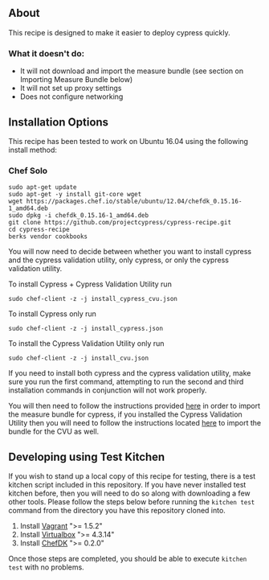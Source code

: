 ## About

This recipe is designed to make it easier to deploy cypress quickly.

### What it doesn't do:
- It will not download and import the measure bundle (see section on Importing Measure Bundle below)
- It will not set up proxy settings
- Does not configure networking

## Installation Options
This recipe has been tested to work on Ubuntu 16.04 using the following install method:

### Chef Solo

    sudo apt-get update
    sudo apt-get -y install git-core wget
    wget https://packages.chef.io/stable/ubuntu/12.04/chefdk_0.15.16-1_amd64.deb
    sudo dpkg -i chefdk_0.15.16-1_amd64.deb
    git clone https://github.com/projectcypress/cypress-recipe.git
    cd cypress-recipe
    berks vendor cookbooks

You will now need to decide between whether you want to install cypress and the cypress validation utility, only cypress, or only the cypress validation utility.

To install Cypress + Cypress Validation Utility run

    sudo chef-client -z -j install_cypress_cvu.json

To install Cypress only run

    sudo chef-client -z -j install_cypress.json

To install the Cypress Validation Utility only run

    sudo chef-client -z -j install_cvu.json

If you need to install both cypress and the cypress validation utility, make sure you run the first command, attempting to run the second and third installation commands in conjunction will not work properly.

You will then need to follow the instructions provided [here](https://github.com/projectcypress/cypress/wiki/Cypress-3.0.0-Install-Instructions#virtual-machine) in order to import the measure bundle for cypress, if you installed the Cypress Validation Utility then you will need to follow the instructions located [here](https://github.com/projectcypress/cypress/wiki/Cypress-Validation-Utility-Initial-Setup) to import the bundle for the CVU as well.

## Developing using Test Kitchen

If you wish to stand up a local copy of this recipe for testing, there is a test kitchen script included in this repository. If you have never installed test kitchen before, then you will need to do so along with downloading a few other tools. Please follow the steps below before running the `kitchen test` command from the directory you have this repository cloned into.

1. Install [Vagrant](http://www.vagrantup.com/downloads.html) ">= 1.5.2"
2. Install [Virtualbox](https://www.virtualbox.org/) ">= 4.3.14"
3. Install [ChefDK](http://getchef.com/downloads/chef-dk) ">= 0.2.0"

Once those steps are completed, you should be able to execute `kitchen test` with no problems.

